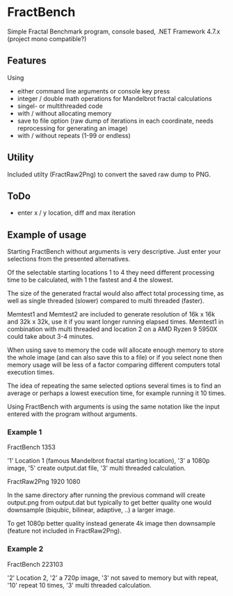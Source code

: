 # FractBench

Simple Fractal Benchmark program, console based, .NET Framework 4.7.x (project mono compatible?)

## Features

Using
- either command line arguments or console key press
- integer / double math operations for Mandelbrot fractal calculations
- singel- or multithreaded code
- with / without allocating memory
- save to file option (raw dump of iterations in each coordinate, needs reprocessing for generating an image)
- with / without repeats (1-99 or endless)

## Utility

Included utilty (FractRaw2Png) to convert the saved raw dump to PNG.

## ToDo

- enter x / y location, diff and max iteration

## Example of usage

Starting FractBench without arguments is very descriptive. Just enter your selections from the presented alternatives.

Of the selectable starting locations 1 to 4 they need different processing time to be calculated, with 1 the fastest and 4 the slowest.

The size of the generated fractal would also affect total processing time, as well as single threaded (slower) compared to multi threaded (faster).

Memtest1 and Memtest2 are included to generate resolution of 16k x 16k and 32k x 32k, use it if you want longer running elapsed times.
Memtest1 in combination with multi threaded and location 2 on a AMD Ryzen 9 5950X could take about 3-4 minutes.

When using save to memory the code will allocate enough memory to store the whole image (and can also save this to a file) or if you select none
then memory usage will be less of a factor comparing different computers total execution times.

The idea of repeating the same selected options several times is to find an average or perhaps a lowest execution time, for example running it 10 times.

Using FractBench with arguments is using the same notation like the input entered with the program without arguments.

### Example 1

FractBench 1353

'1' Location 1 (famous Mandelbrot fractal starting location), '3' a 1080p image, '5' create output.dat file, '3' multi threaded calculation.

FractRaw2Png 1920 1080

In the same directory after running the previous command will create output.png from output.dat
but typically to get better quality one would downsample (biqubic, bilinear, adaptive, ..) a larger image.

To get 1080p better quality instead generate 4k image then downsample (feature not included in FractRaw2Png).

### Example 2

FractBench 223103

'2' Location 2, '2' a 720p image, '3' not saved to memory but with repeat, '10' repeat 10 times, '3' multi threaded calculation.
